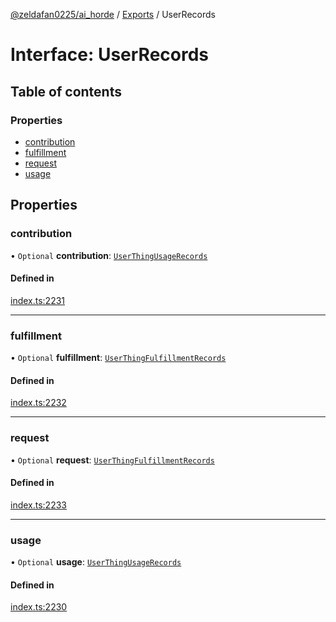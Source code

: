 [@zeldafan0225/ai_horde](../README.md) / [Exports](../modules.md) / UserRecords

# Interface: UserRecords

## Table of contents

### Properties

- [contribution](UserRecords.md#contribution)
- [fulfillment](UserRecords.md#fulfillment)
- [request](UserRecords.md#request)
- [usage](UserRecords.md#usage)

## Properties

### contribution

• `Optional` **contribution**: [`UserThingUsageRecords`](UserThingUsageRecords.md)

#### Defined in

[index.ts:2231](https://github.com/ZeldaFan0225/ai_horde/blob/c593245/index.ts#L2231)

___

### fulfillment

• `Optional` **fulfillment**: [`UserThingFulfillmentRecords`](UserThingFulfillmentRecords.md)

#### Defined in

[index.ts:2232](https://github.com/ZeldaFan0225/ai_horde/blob/c593245/index.ts#L2232)

___

### request

• `Optional` **request**: [`UserThingFulfillmentRecords`](UserThingFulfillmentRecords.md)

#### Defined in

[index.ts:2233](https://github.com/ZeldaFan0225/ai_horde/blob/c593245/index.ts#L2233)

___

### usage

• `Optional` **usage**: [`UserThingUsageRecords`](UserThingUsageRecords.md)

#### Defined in

[index.ts:2230](https://github.com/ZeldaFan0225/ai_horde/blob/c593245/index.ts#L2230)
